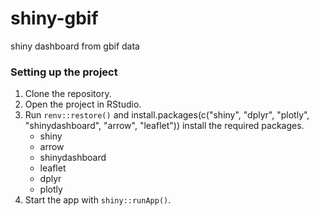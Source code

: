 # shiny-gbif
shiny dashboard from gbif data
### Setting up the project
1. Clone the repository.
2. Open the project in RStudio.
3. Run `renv::restore()` and install.packages(c("shiny", "dplyr", "plotly", "shinydashboard", "arrow", "leaflet")) install the required packages.
    - shiny
    - arrow
    - shinydashboard
    - leaflet
    - dplyr
    - plotly
4. Start the app with `shiny::runApp()`.
